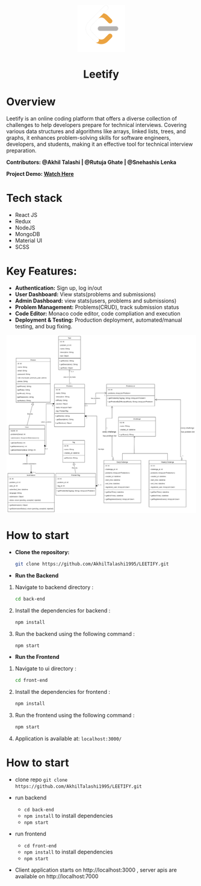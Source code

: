  <div align="center">
    <img src="/front-end/public/logo-main.png" alt="Vets Who Code" width="125px" />
 </div>
 
 <H1 align="center">Leetify</H1>

# Overview
Leetify is an online coding platform that offers a diverse collection of challenges to help developers prepare for technical interviews. Covering various data structures and algorithms like arrays, linked lists, trees, and graphs, it enhances problem-solving skills for software engineers, developers, and students, making it an effective tool for technical interview preparation.

**Contributors: @Akhil Talashi | @Rutuja Ghate | @Snehashis Lenka**

**Project Demo: [Watch Here](https://www.youtube.com/watch?v=2YP86XvqiwE&t=8s)**

# Tech stack

 - React JS
 - Redux
 - NodeJS
 - MongoDB
 - Material UI
 - SCSS

# Key Features:

- **Authentication:** Sign up, log in/out
- **User Dashboard:** View stats(problems and submissions)
- **Admin Dashboard:** view stats(users, problems and submissions)
- **Problem Management:** Problems(CRUD), track submission status
- **Code Editor:** Monaco code editor, code compliation and execution
- **Deployment & Testing:** Production deployment, automated/manual testing, and bug fixing.

![model](modelDiag.jpeg)

# How to start

- **Clone the repository:**

   ```bash
   git clone https://github.com/AkhilTalashi1995/LEETIFY.git

- **Run the Backend**

1. Navigate to backend directory :
   ```bash
   cd back-end

2. Install the dependencies for backend :
   ```bash
   npm install

3. Run the backend using the following command :
   ```bash
   npm start

- **Run the Frontend**

1. Navigate to ui directory :
   ```bash
   cd front-end

2. Install the dependencies for frontend :
   ```bash
   npm install

3. Run the frontend using the following command :
   ```bash
   npm start

6. Application is available at:  ```localhost:3000/```


# How to start

- clone repo ```git clone https://github.com/AkhilTalashi1995/LEETIFY.git```
- run backend
  - ```cd back-end``` 
  - ```npm install``` to install dependencies
  - ```npm start```
- run frontend
  - ```cd front-end``` 
  - ```npm install``` to install dependencies
  - ```npm start```

- Client application starts on http://localhost:3000 , server apis are available on http://localhost:7000







